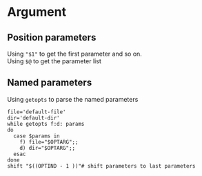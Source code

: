 # Argument

## Position parameters

Using `"$1"` to get the first parameter and so on.  
Using `$@` to get the parameter list

## Named parameters

Using `getopts` to parse the named parameters

```shell
file='default-file'
dir='default-dir'
while getopts f:d: params
do
  case $params in
    f) file="$OPTARG";;
    d) dir="$OPTARG";; 
  esac
done
shift "$((OPTIND - 1 ))"# shift parameters to last parameters
```
